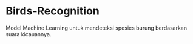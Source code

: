 # Birds-Recognition
Model Machine Learning untuk mendeteksi spesies burung berdasarkan suara kicauannya.
